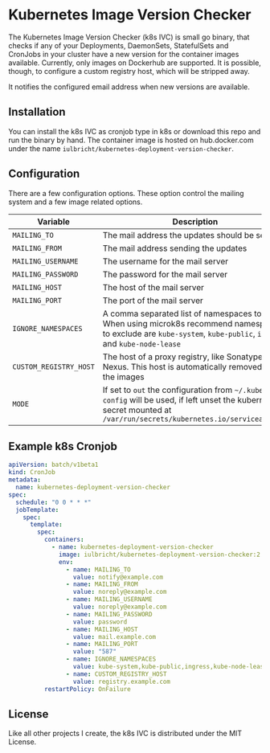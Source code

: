 # Kubernetes Image Version Checker
The Kubernetes Image Version Checker (k8s IVC) is small go binary, that checks if any of your Deployments, DaemonSets, StatefulSets and CronJobs in your cluster have a new version for the container images available. Currently, only images on Dockerhub are supported. It is possible, though, to configure a custom registry host, which will be stripped away.

It notifies the configured email address when new versions are available.

## Installation
You can install the k8s IVC as cronjob type in k8s or download this repo and run the binary by hand. The container image is hosted on hub.docker.com under the name `iulbricht/kubernetes-deployment-version-checker`.

## Configuration
There are a few configuration options. These option control the mailing system and a few image related options.

Variable               | Description
---------------------- | ------
`MAILING_TO`           | The mail address the updates should be sent to
`MAILING_FROM`         | The mail address sending the updates
`MAILING_USERNAME`     | The username for the mail server
`MAILING_PASSWORD`     | The password for the mail server
`MAILING_HOST`         | The host of the mail server
`MAILING_PORT`         | The port of the mail server
`IGNORE_NAMESPACES`    | A comma separated list of namespaces to skip. When using microk8s recommend namespaces to exclude are `kube-system`, `kube-public`, `ingress` and `kube-node-lease`
`CUSTOM_REGISTRY_HOST` | The host of a proxy registry, like Sonatype Nexus. This host is automatically removed from the images
`MODE`                 | If set to `out` the configuration from `~/.kube-config` will be used, if left unset the kubernetes secret mounted at `/var/run/secrets/kubernetes.io/serviceaccount`

## Example k8s Cronjob
```yaml
apiVersion: batch/v1beta1
kind: CronJob
metadata:
  name: kubernetes-deployment-version-checker
spec:
  schedule: "0 0 * * *"
  jobTemplate:
    spec:
      template:
        spec:
          containers:
            - name: kubernetes-deployment-version-checker
              image: iulbricht/kubernetes-deployment-version-checker:2
              env:
                - name: MAILING_TO
                  value: notify@example.com
                - name: MAILING_FROM
                  value: noreply@example.com
                - name: MAILING_USERNAME
                  value: noreply@example.com
                - name: MAILING_PASSWORD
                  value: password
                - name: MAILING_HOST
                  value: mail.example.com
                - name: MAILING_PORT
                  value: "587"
                - name: IGNORE_NAMESPACES
                  value: kube-system,kube-public,ingress,kube-node-lease
                - name: CUSTOM_REGISTRY_HOST
                  value: registry.example.com
          restartPolicy: OnFailure
```

## License
Like all other projects I create, the k8s IVC is distributed under the MIT License.